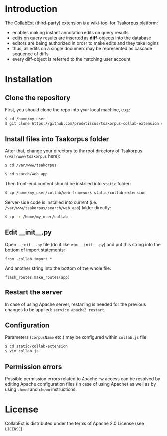# Introduction
The [CollabExt](https://github.com/prodotiscus/tsakorpus-collab-extension "CollabExt") (third-party) extension is a wiki-tool for [Tsakorpus](https://bitbucket.org/tsakorpus/tsakonian_corpus_platform "Tsakorpus") platform:
  - enables making instant annotation edits on query results
  - edits on query results are inserted as **diff**-objects into the database
  - editors are being authorized in order to make edits and they take logins
  - thus, all edits on a single document may be represented as cascade sequence of diffs
  - every diff-object is referred to the matching user account

# Installation
## Clone the repository
First, you should clone the repo into your local machine, e.g.:

```bash
$ cd /home/my_user
$ git clone https://github.com/prodotiscus/tsakorpus-collab-extension collab
```

## Install files into Tsakorpus folder

After that, change your directory to the root directory of Tsakorpus (`/var/www/tsakorpus` here):

```bash
$ cd /var/www/tsakorpus
```

```bash
$ cd search/web_app
```

Then front-end content should be installed into `static` folder:

```bash
$ cp /home/my_user/collab/web-framework static/collab-extension
```

Server-side code is installed into current (i.e. `/var/www/tsakorpus/search/web_app`) folder directly:

```bash
$ cp -r /home/my_user/collab .
```

## Edit \_\_init\_\_.py

Open `__init__.py` file (do it like `vim __init__.py`) and put this string into the bottom of import statements:
```python3
from .collab import *
```

And another string into the bottom of the whole file:
```python3
flask_routes.make_routes(app)
```

## Restart the server
In case of using Apache server, restarting is needed for the previous changes to be applied: `service apache2 restart`.

## Configuration

Parameters (`corpusName` etc.) may be configured within `collab.js` file:
```bash
$ cd static/collab-extension
$ vim collab.js
```

## Permission errors

Possible permission errors related to Apache rw access can be resolved by editing Apache configuration files (in case of using Apache) as well as by using `chmod` and `chown` instructions.

# License

CollabExt is distributed under the terms of Apache 2.0 License (see `LICENSE`).

